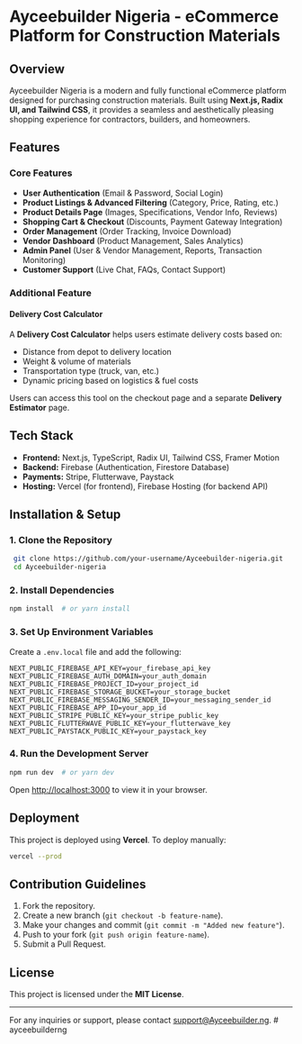 # Ayceebuilder Nigeria - eCommerce Platform for Construction Materials

## Overview

Ayceebuilder Nigeria is a modern and fully functional eCommerce platform designed for purchasing construction materials. Built using **Next.js, Radix UI, and Tailwind CSS**, it provides a seamless and aesthetically pleasing shopping experience for contractors, builders, and homeowners.

## Features

### Core Features

- **User Authentication** (Email & Password, Social Login)
- **Product Listings & Advanced Filtering** (Category, Price, Rating, etc.)
- **Product Details Page** (Images, Specifications, Vendor Info, Reviews)
- **Shopping Cart & Checkout** (Discounts, Payment Gateway Integration)
- **Order Management** (Order Tracking, Invoice Download)
- **Vendor Dashboard** (Product Management, Sales Analytics)
- **Admin Panel** (User & Vendor Management, Reports, Transaction Monitoring)
- **Customer Support** (Live Chat, FAQs, Contact Support)

### Additional Feature

#### **Delivery Cost Calculator**

A **Delivery Cost Calculator** helps users estimate delivery costs based on:

- Distance from depot to delivery location
- Weight & volume of materials
- Transportation type (truck, van, etc.)
- Dynamic pricing based on logistics & fuel costs

Users can access this tool on the checkout page and a separate **Delivery Estimator** page.

## Tech Stack

- **Frontend:** Next.js, TypeScript, Radix UI, Tailwind CSS, Framer Motion
- **Backend:** Firebase (Authentication, Firestore Database)
- **Payments:** Stripe, Flutterwave, Paystack
- **Hosting:** Vercel (for frontend), Firebase Hosting (for backend API)

## Installation & Setup

### **1. Clone the Repository**

```sh
 git clone https://github.com/your-username/Ayceebuilder-nigeria.git
 cd Ayceebuilder-nigeria
```

### **2. Install Dependencies**

```sh
npm install  # or yarn install
```

### **3. Set Up Environment Variables**

Create a `.env.local` file and add the following:

```env
NEXT_PUBLIC_FIREBASE_API_KEY=your_firebase_api_key
NEXT_PUBLIC_FIREBASE_AUTH_DOMAIN=your_auth_domain
NEXT_PUBLIC_FIREBASE_PROJECT_ID=your_project_id
NEXT_PUBLIC_FIREBASE_STORAGE_BUCKET=your_storage_bucket
NEXT_PUBLIC_FIREBASE_MESSAGING_SENDER_ID=your_messaging_sender_id
NEXT_PUBLIC_FIREBASE_APP_ID=your_app_id
NEXT_PUBLIC_STRIPE_PUBLIC_KEY=your_stripe_public_key
NEXT_PUBLIC_FLUTTERWAVE_PUBLIC_KEY=your_flutterwave_key
NEXT_PUBLIC_PAYSTACK_PUBLIC_KEY=your_paystack_key
```

### **4. Run the Development Server**

```sh
npm run dev  # or yarn dev
```

Open [http://localhost:3000](http://localhost:3000) to view it in your browser.

## Deployment

This project is deployed using **Vercel**. To deploy manually:

```sh
vercel --prod
```

## Contribution Guidelines

1. Fork the repository.
2. Create a new branch (`git checkout -b feature-name`).
3. Make your changes and commit (`git commit -m "Added new feature"`).
4. Push to your fork (`git push origin feature-name`).
5. Submit a Pull Request.

## License

This project is licensed under the **MIT License**.

---

For any inquiries or support, please contact [support@Ayceebuilder.ng](mailto:support@Ayceebuilder.ng).
#   a y c e e b u i l d e r n g  
 